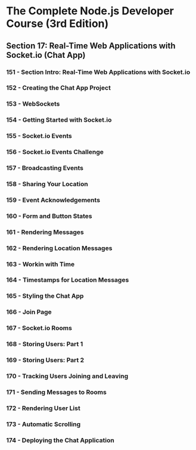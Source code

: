 # The Complete Node.js Developer Course (3rd Edition)

## Section 17: Real-Time Web Applications with Socket.io (Chat App)

### 151 - Section Intro: Real-Time Web Applications with Socket.io

### 152 - Creating the Chat App Project

### 153 - WebSockets

### 154 - Getting Started with Socket.io

### 155 - Socket.io Events

### 156 - Socket.io Events Challenge

### 157 - Broadcasting Events

### 158 - Sharing Your Location

### 159 - Event Acknowledgements

### 160 - Form and Button States

### 161 - Rendering Messages

### 162 - Rendering Location Messages

### 163 - Workin with Time

### 164 - Timestamps for Location Messages

### 165 - Styling the Chat App

### 166 - Join Page

### 167 - Socket.io Rooms

### 168 - Storing Users: Part 1

### 169 - Storing Users: Part 2

### 170 - Tracking Users Joining and Leaving

### 171 - Sending Messages to Rooms

### 172 - Rendering User List

### 173 - Automatic Scrolling

### 174 - Deploying the Chat Application
